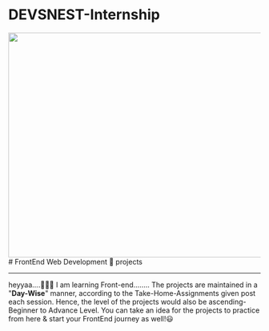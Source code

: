 # DEVSNEST-Internship
<img src="https://drive.google.com/uc?export=view&id=1KbLrZ79yV59j_MXIa4HP1inx7-56TeGE" width="700" height="450">
# FrontEnd Web Development 🎨 projects

---


heyyaa....🙋🏽‍♂️
I am learning Front-end........
The projects are maintained in a "**Day-Wise**" manner, according to the Take-Home-Assignments given post each session. Hence, the level of the projects would also be ascending- Beginner to Advance Level.
You can take an idea for the projects to practice from here & start your FrontEnd journey as well!😃
